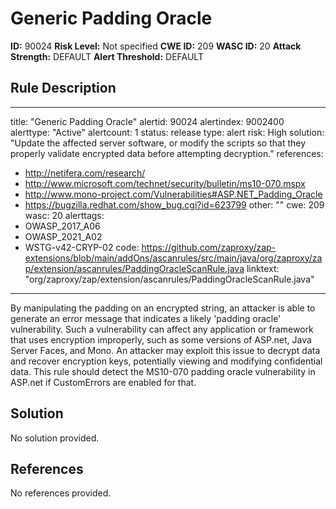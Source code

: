 
# Generic Padding Oracle

**ID:** 90024
**Risk Level:** Not specified
**CWE ID:** 209
**WASC ID:** 20
**Attack Strength:** DEFAULT
**Alert Threshold:** DEFAULT

## Rule Description
---
title: "Generic Padding Oracle"
alertid: 90024
alertindex: 9002400
alerttype: "Active"
alertcount: 1
status: release
type: alert
risk: High
solution: "Update the affected server software, or modify the scripts so that they properly validate encrypted data before attempting decryption."
references:
   - http://netifera.com/research/
   - http://www.microsoft.com/technet/security/bulletin/ms10-070.mspx
   - http://www.mono-project.com/Vulnerabilities#ASP.NET_Padding_Oracle
   - https://bugzilla.redhat.com/show_bug.cgi?id=623799
other: ""
cwe: 209
wasc: 20
alerttags: 
  - OWASP_2017_A06
  - OWASP_2021_A02
  - WSTG-v42-CRYP-02
code: https://github.com/zaproxy/zap-extensions/blob/main/addOns/ascanrules/src/main/java/org/zaproxy/zap/extension/ascanrules/PaddingOracleScanRule.java
linktext: "org/zaproxy/zap/extension/ascanrules/PaddingOracleScanRule.java"
---
By manipulating the padding on an encrypted string, an attacker is able to generate an error message that indicates a likely 'padding oracle' vulnerability. Such a vulnerability can affect any application or framework that uses encryption improperly, such as some versions of ASP.net, Java Server Faces, and Mono. An attacker may exploit this issue to decrypt data and recover encryption keys, potentially viewing and modifying confidential data. This rule should detect the MS10-070 padding oracle vulnerability in ASP.net if CustomErrors are enabled for that.


## Solution
No solution provided.

## References
No references provided.
